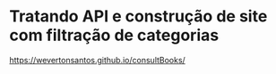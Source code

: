 <h1> Tratando API e construção de site com filtração de categorias </h1>

https://wevertonsantos.github.io/consultBooks/
